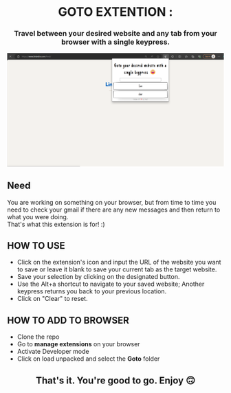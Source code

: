 
<h1 align="center">
    <b> GOTO EXTENTION : </b>
</h1>

<h3 align="center">
    Travel between your desired website and any tab from your browser with a single keypress.
</h3>



![alt text](screenshot.png)

## Need
You are working on something on your browser, but from time to time you need to check your gmail if there are any new messages and then return to what you were doing.\
That's what this extension is for! :)

## HOW TO USE
- Click on the extension's icon and input the URL of the website you want to save or leave it blank to save your current tab as the target website.
- Save your selection by clicking on the designated button.
- Use the Alt+a shortcut to navigate to your saved website; Another keypress returns you back to your previous location.
- Click on "Clear" to reset.

## HOW TO ADD TO BROWSER
- Clone the repo
- Go to <b>manage extensions</b> on your browser
- Activate Developer mode
- Click on load unpacked and select the <b>Goto</b> folder 
<h2 align="center"><b>That's it. You're good to go. Enjoy 🙃</b></h2>
          
